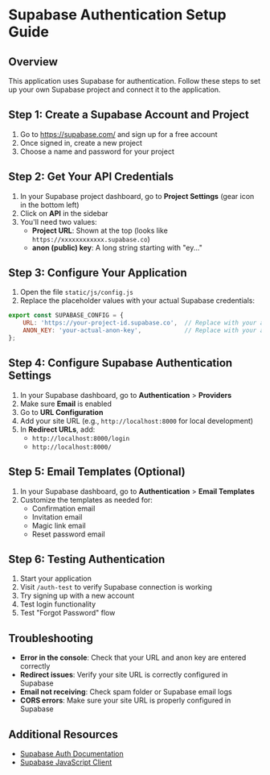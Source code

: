 # Supabase Authentication Setup Guide

## Overview

This application uses Supabase for authentication. Follow these steps to set up your own Supabase project and connect it to the application.

## Step 1: Create a Supabase Account and Project

1. Go to https://supabase.com/ and sign up for a free account
2. Once signed in, create a new project
3. Choose a name and password for your project

## Step 2: Get Your API Credentials

1. In your Supabase project dashboard, go to **Project Settings** (gear icon in the bottom left)
2. Click on **API** in the sidebar
3. You'll need two values:
   - **Project URL**: Shown at the top (looks like `https://xxxxxxxxxxxx.supabase.co`)
   - **anon (public) key**: A long string starting with "ey..."

## Step 3: Configure Your Application

1. Open the file `static/js/config.js`
2. Replace the placeholder values with your actual Supabase credentials:

```javascript
export const SUPABASE_CONFIG = {
    URL: 'https://your-project-id.supabase.co',  // Replace with your actual URL
    ANON_KEY: 'your-actual-anon-key',            // Replace with your actual key
};
```

## Step 4: Configure Supabase Authentication Settings

1. In your Supabase dashboard, go to **Authentication** > **Providers**
2. Make sure **Email** is enabled
3. Go to **URL Configuration**
4. Add your site URL (e.g., `http://localhost:8000` for local development)
5. In **Redirect URLs**, add:
   - `http://localhost:8000/login`
   - `http://localhost:8000/`

## Step 5: Email Templates (Optional)

1. In your Supabase dashboard, go to **Authentication** > **Email Templates**
2. Customize the templates as needed for:
   - Confirmation email
   - Invitation email
   - Magic link email
   - Reset password email

## Step 6: Testing Authentication

1. Start your application
2. Visit `/auth-test` to verify Supabase connection is working
3. Try signing up with a new account
4. Test login functionality
5. Test "Forgot Password" flow

## Troubleshooting

- **Error in the console**: Check that your URL and anon key are entered correctly
- **Redirect issues**: Verify your site URL is correctly configured in Supabase
- **Email not receiving**: Check spam folder or Supabase email logs
- **CORS errors**: Make sure your site URL is properly configured in Supabase

## Additional Resources

- [Supabase Auth Documentation](https://supabase.com/docs/guides/auth)
- [Supabase JavaScript Client](https://supabase.com/docs/reference/javascript/introduction) 